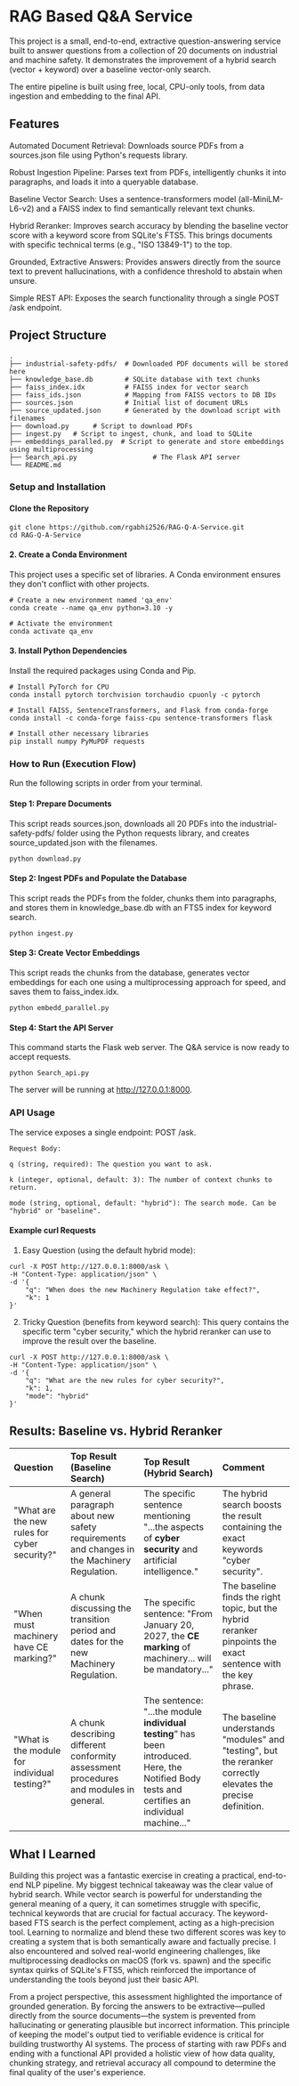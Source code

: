 # RAG Based Q&A Service
This project is a small, end-to-end, extractive question-answering service built to answer questions from a collection of 20 documents on industrial and machine safety. It demonstrates the improvement of a hybrid search (vector + keyword) over a baseline vector-only search.

The entire pipeline is built using free, local, CPU-only tools, from data ingestion and embedding to the final API.

## Features
Automated Document Retrieval: Downloads source PDFs from a sources.json file using Python's requests library.

Robust Ingestion Pipeline: Parses text from PDFs, intelligently chunks it into paragraphs, and loads it into a queryable database.

Baseline Vector Search: Uses a sentence-transformers model (all-MiniLM-L6-v2) and a FAISS index to find semantically relevant text chunks.

Hybrid Reranker: Improves search accuracy by blending the baseline vector score with a keyword score from SQLite's FTS5. This brings documents with specific technical terms (e.g., "ISO 13849-1") to the top.

Grounded, Extractive Answers: Provides answers directly from the source text to prevent hallucinations, with a confidence threshold to abstain when unsure.

Simple REST API: Exposes the search functionality through a single POST /ask endpoint.

## Project Structure
```
.
├── industrial-safety-pdfs/  # Downloaded PDF documents will be stored here
├── knowledge_base.db        # SQLite database with text chunks
├── faiss_index.idx          # FAISS index for vector search
├── faiss_ids.json           # Mapping from FAISS vectors to DB IDs
├── sources.json             # Initial list of document URLs
├── source_updated.json      # Generated by the download script with filenames
├── download.py      # Script to download PDFs
├── ingest.py   # Script to ingest, chunk, and load to SQLite
├── embeddings_paralled.py  # Script to generate and store embeddings using multiprocessing 
├── Search_api.py                   # The Flask API server
└── README.md
```         
### Setup and Installation
#### Clone the Repository

```
git clone https://github.com/rgabhi2526/RAG-Q-A-Service.git
cd RAG-Q-A-Service
```
#### 2. Create a Conda Environment

This project uses a specific set of libraries. A Conda environment ensures they don't conflict with other projects.

```
# Create a new environment named 'qa_env'
conda create --name qa_env python=3.10 -y

# Activate the environment
conda activate qa_env
```
#### 3. Install Python Dependencies

Install the required packages using Conda and Pip.

```
# Install PyTorch for CPU
conda install pytorch torchvision torchaudio cpuonly -c pytorch

# Install FAISS, SentenceTransformers, and Flask from conda-forge
conda install -c conda-forge faiss-cpu sentence-transformers flask

# Install other necessary libraries
pip install numpy PyMuPDF requests
```
### How to Run (Execution Flow)
Run the following scripts in order from your terminal.

#### Step 1: Prepare Documents

This script reads sources.json, downloads all 20 PDFs into the industrial-safety-pdfs/ folder using the Python requests library, and creates source_updated.json with the filenames.

```
python download.py
```
#### Step 2: Ingest PDFs and Populate the Database
This script reads the PDFs from the folder, chunks them into paragraphs, and stores them in knowledge_base.db with an FTS5 index for keyword search.

```
python ingest.py
```
#### Step 3: Create Vector Embeddings

This script reads the chunks from the database, generates vector embeddings for each one using a multiprocessing approach for speed, and saves them to faiss_index.idx.

```
python embedd_parallel.py
```
#### Step 4: Start the API Server

This command starts the Flask web server. The Q&A service is now ready to accept requests.

```
python Search_api.py
```
The server will be running at http://127.0.0.1:8000.

### API Usage
The service exposes a single endpoint: POST /ask.
```
Request Body:

q (string, required): The question you want to ask.

k (integer, optional, default: 3): The number of context chunks to return.

mode (string, optional, default: "hybrid"): The search mode. Can be "hybrid" or "baseline".
```
#### Example curl Requests

1. Easy Question (using the default hybrid mode):

```
curl -X POST http://127.0.0.1:8000/ask \
-H "Content-Type: application/json" \
-d '{
    "q": "When does the new Machinery Regulation take effect?",
    "k": 1
}'
```
2. Tricky Question (benefits from keyword search):
This query contains the specific term "cyber security," which the hybrid reranker can use to improve the result over the baseline.

```
curl -X POST http://127.0.0.1:8000/ask \
-H "Content-Type: application/json" \
-d '{
    "q": "What are the new rules for cyber security?",
    "k": 1,
    "mode": "hybrid"
}'
```
## Results: Baseline vs. Hybrid Reranker
| Question | Top Result (Baseline Search) | Top Result (Hybrid Search) | Comment |
| :--- | :--- | :--- | :--- |
| "What are the new rules for cyber security?" | A general paragraph about new safety requirements and changes in the Machinery Regulation. | The specific sentence mentioning "...the aspects of **cyber security** and artificial intelligence." | The hybrid search boosts the result containing the exact keywords "cyber security". |
| "When must machinery have CE marking?" | A chunk discussing the transition period and dates for the new Machinery Regulation. | The specific sentence: "From January 20, 2027, the **CE marking** of machinery... will be mandatory..." | The baseline finds the right topic, but the hybrid reranker pinpoints the exact sentence with the key phrase. |
| "What is the module for individual testing?" | A chunk describing different conformity assessment procedures and modules in general. | The sentence: "...the module **individual testing**” has been introduced. Here, the Notified Body tests and certifies an individual machine..." | The baseline understands "modules" and "testing", but the reranker correctly elevates the precise definition. |
## What I Learned
Building this project was a fantastic exercise in creating a practical, end-to-end NLP pipeline. My biggest technical takeaway was the clear value of hybrid search. While vector search is powerful for understanding the general meaning of a query, it can sometimes struggle with specific, technical keywords that are crucial for factual accuracy. The keyword-based FTS search is the perfect complement, acting as a high-precision tool. Learning to normalize and blend these two different scores was key to creating a system that is both semantically aware and factually precise. I also encountered and solved real-world engineering challenges, like multiprocessing deadlocks on macOS (fork vs. spawn) and the specific syntax quirks of SQLite's FTS5, which reinforced the importance of understanding the tools beyond just their basic API.

From a project perspective, this assessment highlighted the importance of grounded generation. By forcing the answers to be extractive—pulled directly from the source documents—the system is prevented from hallucinating or generating plausible but incorrect information. This principle of keeping the model's output tied to verifiable evidence is critical for building trustworthy AI systems. The process of starting with raw PDFs and ending with a functional API provided a holistic view of how data quality, chunking strategy, and retrieval accuracy all compound to determine the final quality of the user's experience.
